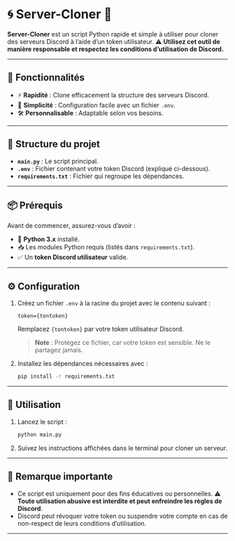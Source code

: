 # 🌀 Server-Cloner 🚀

**Server-Cloner** est un script Python rapide et simple à utiliser pour cloner des serveurs Discord à l’aide d’un token utilisateur. ⚠️ **Utilisez cet outil de manière responsable et respectez les conditions d’utilisation de Discord.**

---

## 🌟 Fonctionnalités

- ⚡ **Rapidité** : Clone efficacement la structure des serveurs Discord.
- 🎯 **Simplicité** : Configuration facile avec un fichier `.env`.
- 🛠️ **Personnalisable** : Adaptable selon vos besoins.

---

## 📂 Structure du projet

- **`main.py`** : Le script principal.
- **`.env`** : Fichier contenant votre token Discord (expliqué ci-dessous).
- **`requirements.txt`** : Fichier qui regroupe les dépendances.

---

## 📦 Prérequis

Avant de commencer, assurez-vous d’avoir :

- 🐍 **Python 3.x** installé.
- 📥 Les modules Python requis (listés dans `requirements.txt`).
- ✅ Un **token Discord utilisateur** valide.

---

## ⚙️ Configuration

1. Créez un fichier `.env` à la racine du projet avec le contenu suivant :
   ```
   token={tontoken}
   ```
   Remplacez `{tontoken}` par votre token utilisateur Discord. 

   > **Note** : Protégez ce fichier, car votre token est sensible. Ne le partagez jamais.

2. Installez les dépendances nécessaires avec :
   ```bash
   pip install -r requirements.txt
   ```

---

## 🚀 Utilisation

1. Lancez le script :
   ```bash
   python main.py
   ```
2. Suivez les instructions affichées dans le terminal pour cloner un serveur.

---

## 📖 Remarque importante

- Ce script est uniquement pour des fins éducatives ou personnelles. ⚠️ **Toute utilisation abusive est interdite et peut enfreindre les règles de Discord**.
- Discord peut révoquer votre token ou suspendre votre compte en cas de non-respect de leurs conditions d’utilisation.

---
